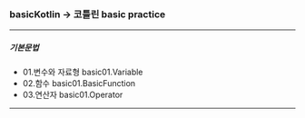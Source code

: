 ### basicKotlin -> 코틀린 basic practice
***
##### 기본문법
+ 01.변수와 자료형 basic01.Variable
+ 02.함수 basic01.BasicFunction
+ 03.연산자 basic01.Operator
***